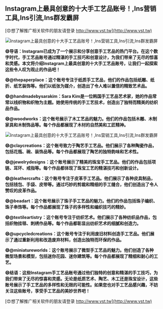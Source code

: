## **Instagram上最具创意的十大手工艺品账号！,Ins营销工具,Ins引流,Ins群发霸屏**

[😍想了解推广相关软件的朋友请登录 http://www.vst.tw](http://www.vst.tw)

 <center><img src="https://vst.tw/MP4/tuiguang/png/6.png" alt="Instagram上最具创意的十大手工艺品账号！,Ins营销工具,Ins引流,Ins群发霸屏"></center>

**😄导语：Instagram已成为了一个展示和分享创意手工艺品的热门平台。在这个数字时代，手工艺品账号通过精湛的手工技巧和创意设计，为我们带来了无尽的惊喜和灵感。本文将介绍Instagram上最具创意的十大手工艺品账号，让我们一起探索这些令人叹为观止的作品吧！**

**😄@thepaperplace：这个账号专注于纸质手工艺品，他们的作品包括纸雕、纸折、纸艺装饰等。他们以纸张为媒介，创造出了令人难以置信的精致艺术品。**

**😄@handmadebysarakim：Sara Kim是一位韩国手工艺品艺术家，她的作品常常以线织物和织物为主题。她使用传统的手工艺技术，创造出了独特而精美的纺织品作品。**

**😄@woodworks：这个账号展示了木工艺品的魅力。他们的作品包括木雕、木制家具和木制饰品等。每个作品都展现了木材的自然美和工匠精神。**

 <center><img src="https://vst.tw/MP4/tuiguang/png/2.png" alt="Instagram上最具创意的十大手工艺品账号！,Ins营销工具,Ins引流,Ins群发霸屏"></center>

**😄@claycreations：这个账号致力于陶艺手工艺品。他们展示了各种陶瓷作品，包括花瓶、碗、装饰品等。每个作品都展现了陶艺的独特韵味和艺术性。**

**😄@jewelrydesigns：这个账号展示了精美的珠宝手工艺品。他们的作品包括项链、耳环、戒指等。每个作品都体现了珠宝工艺的精湛技巧和创新设计。**

**😄@leathercrafts：这个账号专注于皮革手工艺品。他们展示了各种皮具制品，包括钱包、手袋、皮带等。通过巧妙的剪裁和精细的手工缝合，他们创造出了令人赞叹的皮革作品。**

**😄@beadart：这个账号展示了珠子手工艺品的魅力。他们的作品包括珠子编织、珠子串饰等。每个作品都展现了珠子的多样性和编织技巧的精妙。**

**😄@textileartistry：这个账号专注于纺织艺术。他们展示了各种纺织品作品，包括织物挂毯、刺绣作品等。每个作品都彰显出纺织艺术的细腻和创造力。**

**😄@upcycledcreations：这个账号专注于利用废旧材料创造手工艺品。他们展示了通过重新利用和改造废弃材料，创造出独特而环保的作品。**

**😄@miniatureworlds：这个账号展示了微型手工艺品的魅力。他们创造了各种微型场景和模型，包括迷你花园、迷你建筑等。每个作品都展现了精细和耐心的工艺。**

**😄结语：这些Instagram手工艺品账号通过他们独特的创意和精湛的手工技巧，为我们带来了无尽的惊喜和灵感。无论是纸质艺术、陶艺、木工还是珠宝设计，这些账号展示了手工艺品的多样性和无限的可能性。如果您也对手工艺品感兴趣，不妨关注这些账号，享受手工艺品的美妙世界吧！**

[😍想了解推广相关软件的朋友请登录 http://www.vst.tw](http://www.vst.tw)



